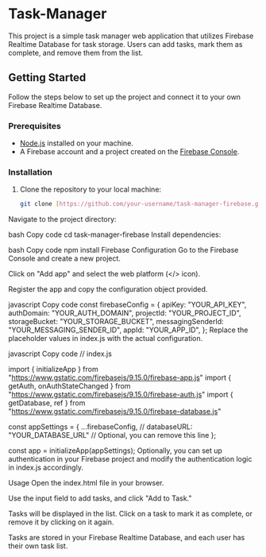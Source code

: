 # Task-Manager
This project is a simple task manager web application that utilizes Firebase Realtime Database for task storage. Users can add tasks, mark them as complete, and remove them from the list.

## Getting Started

Follow the steps below to set up the project and connect it to your own Firebase Realtime Database.

### Prerequisites

- [Node.js](https://nodejs.org/) installed on your machine.
- A Firebase account and a project created on the [Firebase Console](https://console.firebase.google.com/).

### Installation

1. Clone the repository to your local machine:

   ```bash
   git clone [https://github.com/your-username/task-manager-firebase.git](https://github.com/anishPancholi/Task-Manager)
Navigate to the project directory:

bash
Copy code
cd task-manager-firebase
Install dependencies:

bash
Copy code
npm install
Firebase Configuration
Go to the Firebase Console and create a new project.

Click on "Add app" and select the web platform (</> icon).

Register the app and copy the configuration object provided.

javascript
Copy code
const firebaseConfig = {
    apiKey: "YOUR_API_KEY",
    authDomain: "YOUR_AUTH_DOMAIN",
    projectId: "YOUR_PROJECT_ID",
    storageBucket: "YOUR_STORAGE_BUCKET",
    messagingSenderId: "YOUR_MESSAGING_SENDER_ID",
    appId: "YOUR_APP_ID",
};
Replace the placeholder values in index.js with the actual configuration.

javascript
Copy code
// index.js

import { initializeApp } from "https://www.gstatic.com/firebasejs/9.15.0/firebase-app.js"
import { getAuth, onAuthStateChanged } from "https://www.gstatic.com/firebasejs/9.15.0/firebase-auth.js"
import { getDatabase, ref } from "https://www.gstatic.com/firebasejs/9.15.0/firebase-database.js"

const appSettings = {
    ...firebaseConfig,
    // databaseURL: "YOUR_DATABASE_URL" // Optional, you can remove this line
};

const app = initializeApp(appSettings);
Optionally, you can set up authentication in your Firebase project and modify the authentication logic in index.js accordingly.

Usage
Open the index.html file in your browser.

Use the input field to add tasks, and click "Add to Task."

Tasks will be displayed in the list. Click on a task to mark it as complete, or remove it by clicking on it again.

Tasks are stored in your Firebase Realtime Database, and each user has their own task list.
